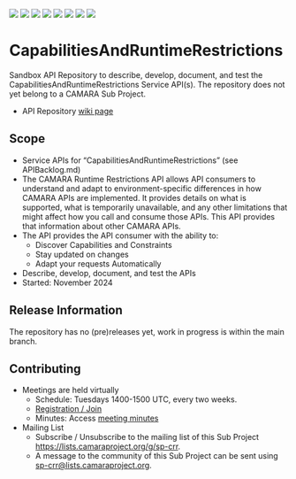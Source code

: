 <a href="https://github.com/camaraproject/CapabilitiesAndRuntimeRestrictions/commits/" title="Last Commit"><img src="https://img.shields.io/github/last-commit/camaraproject/CapabilitiesAndRuntimeRestrictions?style=plastic"></a>
<a href="https://github.com/camaraproject/CapabilitiesAndRuntimeRestrictions/issues" title="Open Issues"><img src="https://img.shields.io/github/issues/camaraproject/CapabilitiesAndRuntimeRestrictions?style=plastic"></a>
<a href="https://github.com/camaraproject/CapabilitiesAndRuntimeRestrictions/pulls" title="Open Pull Requests"><img src="https://img.shields.io/github/issues-pr/camaraproject/CapabilitiesAndRuntimeRestrictions?style=plastic"></a>
<a href="https://github.com/camaraproject/CapabilitiesAndRuntimeRestrictions/graphs/contributors" title="Contributors"><img src="https://img.shields.io/github/contributors/camaraproject/CapabilitiesAndRuntimeRestrictions?style=plastic"></a>
<a href="https://github.com/camaraproject/CapabilitiesAndRuntimeRestrictions" title="Repo Size"><img src="https://img.shields.io/github/repo-size/camaraproject/CapabilitiesAndRuntimeRestrictions?style=plastic"></a>
<a href="https://github.com/camaraproject/CapabilitiesAndRuntimeRestrictions/blob/main/LICENSE" title="License"><img src="https://img.shields.io/badge/License-Apache%202.0-green.svg?style=plastic"></a>
<a href="https://github.com/camaraproject/CapabilitiesAndRuntimeRestrictions/releases/latest" title="Latest Release"><img src="https://img.shields.io/github/release/camaraproject/CapabilitiesAndRuntimeRestrictions?style=plastic"></a>
<a href="https://github.com/camaraproject/Governance/blob/main/ProjectStructureAndRoles.md" title="Sandbox API Repository"><img src="https://img.shields.io/badge/Sandbox%20API%20Repository-yellow?style=plastic"></a>

# CapabilitiesAndRuntimeRestrictions

Sandbox API Repository to describe, develop, document, and test the CapabilitiesAndRuntimeRestrictions Service API(s). The repository does not yet belong to a CAMARA Sub Project.

* API Repository [wiki page](CapabilitiesAndRuntimeRestrictions)

## Scope

* Service APIs for “CapabilitiesAndRuntimeRestrictions” (see APIBacklog.md)
* The CAMARA Runtime Restrictions API allows API consumers to understand and adapt to environment-specific differences in how CAMARA APIs are implemented. It provides details on what is supported, what is temporarily unavailable, and any other limitations that might affect how you call and consume those APIs. This API provides that information about other CAMARA APIs.
* The API provides the API consumer with the ability to:  
  * Discover Capabilities and Constraints
  * Stay updated on changes
  * Adapt your requests Automatically
* Describe, develop, document, and test the APIs
* Started: November 2024

## Release Information

The repository has no (pre)releases yet, work in progress is within the main branch.
<!-- Optional: an explicit listing of the latest (pre-)release with additional information, e.g. links to the API definitions -->
<!-- In addition use/uncomment one or multiple the following alternative options when becoming applicable -->
<!-- Pre-releases of this sub project are available in https://github.com/camaraproject/CapabilitiesAndRuntimeRestrictions/releases -->
<!-- The latest public release is available here: https://github.com/camaraproject/CapabilitiesAndRuntimeRestrictions/releases/latest -->
<!-- For changes see [CHANGELOG.md](https://github.com/camaraproject/CapabilitiesAndRuntimeRestrictions/blob/main/CHANGELOG.md) -->

## Contributing
* Meetings are held virtually
  * Schedule: Tuesdays 1400-1500 UTC, every two weeks.
  * [Registration / Join](https://zoom-lfx.platform.linuxfoundation.org/meeting/96678356438?password=706020d3-07bc-4d90-a0d5-1d6b94452a53)
  * Minutes: Access [meeting minutes](https://lf-camaraproject.atlassian.net/wiki/x/6YAjAw)
* Mailing List
  * Subscribe / Unsubscribe to the mailing list of this Sub Project <https://lists.camaraproject.org/g/sp-crr>.
  * A message to the community of this Sub Project can be sent using <sp-crr@lists.camaraproject.org>.

